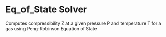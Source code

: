 # Eq_of_State Solver
Computes compressibility Z at a given pressure P and temperature T for a gas using Peng-Robinson Equation of State 
